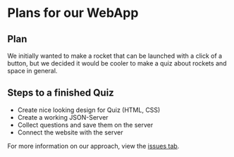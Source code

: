 # Plans for our WebApp
## Plan
We initially wanted to make a rocket that can be launched with a click of a button, but we decided it would be cooler to make a quiz about rockets and space in general. 

## Steps to a finished Quiz
* Create nice looking design for Quiz (HTML, CSS)
* Create a working JSON-Server
* Collect questions and save them on the server
* Connect the website with the server

For more information on our approach, view the [issues tab](https://github.com/if-03-01-C-fall-2019/webapp-modelrockets-by-siegl-and-rausch-schott/issues).
